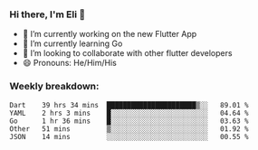 ### Hi there, I'm Eli 👋
- 🔭 I’m currently working on the new Flutter App
- 🌱 I’m currently learning Go
- 🦄 I’m looking to collaborate with other flutter developers
- 😄 Pronouns: He/Him/His

### Weekly breakdown:
<!--START_SECTION:waka-->
```text
Dart    39 hrs 34 mins  ██████████████████████▒░░   89.01 % 
YAML    2 hrs 3 mins    █░░░░░░░░░░░░░░░░░░░░░░░░   04.64 % 
Go      1 hr 36 mins    █░░░░░░░░░░░░░░░░░░░░░░░░   03.63 % 
Other   51 mins         ▒░░░░░░░░░░░░░░░░░░░░░░░░   01.92 % 
JSON    14 mins         ░░░░░░░░░░░░░░░░░░░░░░░░░   00.55 % 
```
<!--END_SECTION:waka-->
